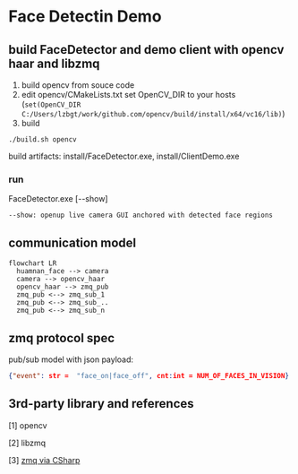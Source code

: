 # Face Detectin Demo

## build FaceDetector and demo client with opencv haar and libzmq

1. build opencv from souce code
2. edit opencv/CMakeLists.txt set OpenCV_DIR to your hosts (`set(OpenCV_DIR C:/Users/lzbgt/work/github.com/opencv/build/install/x64/vc16/lib)`)
3. build

```
./build.sh opencv
```

build artifacts: install/FaceDetector.exe, install/ClientDemo.exe

### run

FaceDetector.exe [--show]

```
--show: openup live camera GUI anchored with detected face regions
```

## communication model

```mermaid
flowchart LR
  huamnan_face --> camera
  camera --> opencv_haar
  opencv_haar --> zmq_pub
  zmq_pub <--> zmq_sub_1
  zmq_pub <--> zmq_sub_..
  zmq_pub <--> zmq_sub_n
```

## zmq protocol spec

pub/sub model with json payload:

```json
{"event": str =  "face_on|face_off", cnt:int = NUM_OF_FACES_IN_VISION}
```

## 3rd-party library and references

[1] opencv

[2] libzmq

[3] [zmq via CSharp](https://www.codeproject.com/Articles/488207/ZeroMQ-via-Csharp-Introduction "https://www.codeproject.com/Articles/488207/ZeroMQ-via-Csharp-Introduction")
